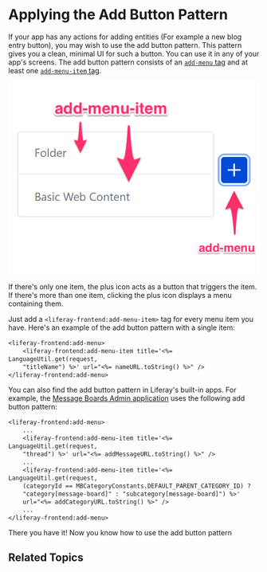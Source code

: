 # Applying the Add Button Pattern [](id=applying-the-add-button-pattern)

If your app has any actions for adding entities (For example a new blog entry 
button), you may wish to use the add button pattern. This pattern gives you a 
clean, minimal UI for such a button. You can use it in any of your app's screens. 
The add button pattern consists of an [`add-menu` tag](@platform-ref@/7.0-latest/taglibs/modules/apps/foundation/com.liferay.frontend.taglib/com.liferay.frontend.taglib/liferay-frontend/add-menu.html) 
and at least one [`add-menu-item` tag](@platform-ref@/7.0-latest/taglibs/modules/apps/foundation/com.liferay.frontend.taglib/com.liferay.frontend.taglib/liferay-frontend/add-menu-item.html).

![Figure 1: The add button pattern consists of an `add-menu` tag and at least one `add-menu-item` tag.](../../../images/add-button-diagram.png)

If there's only one item, the plus icon acts as a button that triggers the item.
If there's more than one item, clicking the plus icon displays a menu containing
them.

Just add a `<liferay-frontend:add-menu-item>` tag for every menu item you have. 
Here's an example of the add button pattern with a single item:

    <liferay-frontend:add-menu>
        <liferay-frontend:add-menu-item title='<%= LanguageUtil.get(request,
        "titleName") %>' url="<%= nameURL.toString() %>" />
    </liferay-frontend:add-menu>

You can also find the add button pattern in Liferay's built-in apps. For
example, the [Message Boards Admin application](https://github.com/liferay/liferay-portal/blob/7.0.x/modules/apps/collaboration/message-boards/message-boards-web/src/main/resources/META-INF/resources/message_boards_admin/add_button.jsp)
uses the following add button pattern:

    <liferay-frontend:add-menu>
        ...
        <liferay-frontend:add-menu-item title='<%= LanguageUtil.get(request,
        "thread") %>' url="<%= addMessageURL.toString() %>" />
        ...
        <liferay-frontend:add-menu-item title='<%= LanguageUtil.get(request,
        (categoryId == MBCategoryConstants.DEFAULT_PARENT_CATEGORY_ID) ?
        "category[message-board]" : "subcategory[message-board]") %>'
        url="<%= addCategoryURL.toString() %>" />
        ...
    </liferay-frontend:add-menu>

There you have it! Now you know how to use the add button pattern

## Related Topics